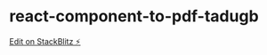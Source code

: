 # react-component-to-pdf-tadugb

[Edit on StackBlitz ⚡️](https://stackblitz.com/edit/react-component-to-pdf-tadugb)